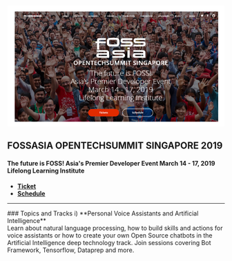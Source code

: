![](images/foss.png) 
<br>
## FOSSASIA OPENTECHSUMMIT SINGAPORE 2019
#### The future is FOSS! Asia's Premier Developer Event March 14 - 17, 2019 Lifelong Learning Institute
- [**Ticket**](https://eventyay.com/e/3689bc98/)
- [**Schedule**](https://2019.fossasia.org/event/schedule.html) 
<hr>
### Topics and Tracks
i) **Personal Voice Assistants and Artificial Intelligence** <br>
Learn about natural language processing, how to build skills and actions for voice assistants or how to create your own Open Source chatbots in the Artificial Intelligence deep technology track. Join sessions covering Bot Framework, Tensorflow, Dataprep and more.
